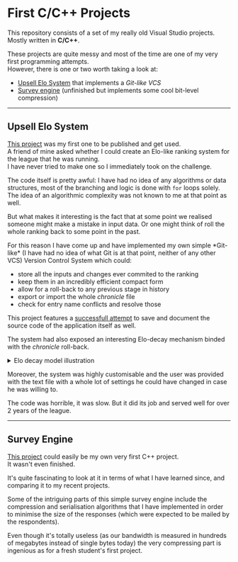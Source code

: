 # First C/C++ Projects
This repository consists of a set of my really old Visual Studio projects. Mostly written in **C/C++**.

These projects are quite messy and most of the time are one of my very first programming attempts.  
However, there is one or two worth taking a look at:
- [Upsell Elo System](#upsell-elo-system) that implements a *Git-like VCS*
- [Survey engine](#survey-engine) (unfinished but implements some cool bit-level compression)

---
## Upsell Elo System
[This project](UpsellElo/UpsellElo) was my first one to be published and get used.  
A friend of mine asked whether I could create an Elo-like ranking system for the league that he was running.  
I have never tried to make one so I immediately took on the challenge.  

The code itself is pretty awful: I have had no idea of any algorithms or data structures, most of the branching and logic is done with `for` loops solely. The idea of an algorithmic complexity was not known to me at that point as well.  

But what makes it interesting is the fact that at some point we realised someone might make a mistake in input data. Or one might think of roll the whole ranking back to some point in the past.  

For this reason I have come up and have implemented my own simple \*Git-like\* (I have had no idea of what Git is at that point, neither of any other VCS) Version Control System which could:
- store all the inputs and changes ever commited to the ranking
- keep them in an incredibly efficient compact form
- allow for a roll-back to any previous stage in history
- export or import the whole *chronicle* file
- check for entry name conflicts and resolve those

This project features a [successfull attempt](UpsellElo/UpsellElo/archive) to save and document the source code of the application itself as well.

The system had also exposed an interesting Elo-decay mechanism binded with the *chronicle* roll-back.  

<details>
<summary>Elo decay model illustration</summary>

![elo-decrease-illustration](UpsellElo/EloDecrease.png)
</details>

Moreover, the system was highly customisable and the user was provided with the text file with a whole lot of settings he could have changed in case he was willing to.  

The code was horrible, it was slow. But it did its job and served well for over 2 years of the league.

---
## Survey Engine
[This project](TheSurvey/TheSurvey) could easily be my own very first C++ project.  
It wasn't even finished.  

It's quite fascinating to look at it in terms of what I have learned since, and comparing it to my recent projects. 

Some of the intriguing parts of this simple survey engine include the compression and serialisation algorithms that I have implemented in order to minimise the size of the responses (which were expected to be mailed by the respondents).  

Even though it's totally useless (as our bandwidth is measured in hundreds of megabytes instead of single bytes today) the very compressing part is ingenious as for a fresh student's first project.